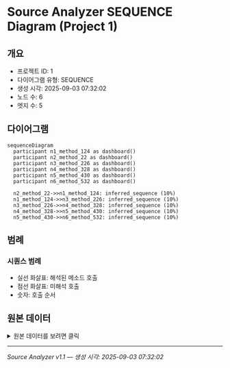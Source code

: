 # Source Analyzer SEQUENCE Diagram (Project 1)

## 개요
- 프로젝트 ID: 1
- 다이어그램 유형: SEQUENCE
- 생성 시각: 2025-09-03 07:32:02
- 노드 수: 6
- 엣지 수: 5

## 다이어그램

```mermaid
sequenceDiagram
  participant n1_method_124 as dashboard()
  participant n2_method_22 as dashboard()
  participant n3_method_226 as dashboard()
  participant n4_method_328 as dashboard()
  participant n5_method_430 as dashboard()
  participant n6_method_532 as dashboard()

  n2_method_22->>n1_method_124: inferred_sequence (10%)
  n1_method_124->>n3_method_226: inferred_sequence (10%)
  n3_method_226->>n4_method_328: inferred_sequence (10%)
  n4_method_328->>n5_method_430: inferred_sequence (10%)
  n5_method_430->>n6_method_532: inferred_sequence (10%)
```

## 범례

### 시퀀스 범례
- 실선 화살표: 해석된 메소드 호출
- 점선 화살표: 미해석 호출
- 숫자: 호출 순서

## 원본 데이터

<details>
<summary>원본 데이터를 보려면 클릭</summary>

노드 목록 (6)
```json
  method:22: dashboard() (method)
  method:124: dashboard() (method)
  method:226: dashboard() (method)
  method:328: dashboard() (method)
  method:430: dashboard() (method)
  method:532: dashboard() (method)
```

엣지 목록 (5)
```json
  method:22 -> method:124 (inferred_sequence)
  method:124 -> method:226 (inferred_sequence)
  method:226 -> method:328 (inferred_sequence)
  method:328 -> method:430 (inferred_sequence)
  method:430 -> method:532 (inferred_sequence)
```

</details>

---
*Source Analyzer v1.1 — 생성 시각: 2025-09-03 07:32:02*